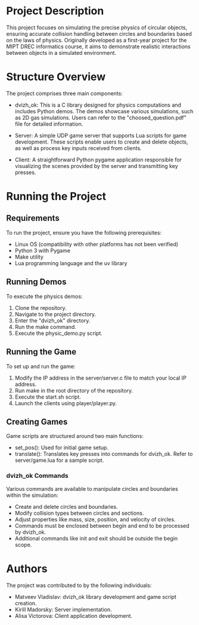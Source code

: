 # Project Description

This project focuses on simulating the precise physics of circular objects, ensuring accurate collision handling between circles and boundaries based on the laws of physics. Originally developed as a first-year project for the MIPT DREC informatics course, it aims to demonstrate realistic interactions between objects in a simulated environment.

# Structure Overview

The project comprises three main components:

- dvizh_ok: This is a C library designed for physics computations and includes Python demos. The demos showcase various simulations, such as 2D gas simulations. Users can refer to the "choosed_question.pdf" file for detailed information.

- Server: A simple UDP game server that supports Lua scripts for game development. These scripts enable users to create and delete objects, as well as process key inputs received from clients.

- Client: A straightforward Python pygame application responsible for visualizing the scenes provided by the server and transmitting key presses.

# Running the Project

## Requirements

To run the project, ensure you have the following prerequisites:

- Linux OS (compatibility with other platforms has not been verified)
- Python 3 with Pygame
- Make utility
- Lua programming language and the uv library

## Running Demos

To execute the physics demos:
1. Clone the repository.
2. Navigate to the project directory.
3. Enter the "dvizh_ok" directory.
4. Run the make command.
5. Execute the physic_demo.py script.

## Running the Game

To set up and run the game:
1. Modify the IP address in the server/server.c file to match your local IP address.
2. Run make in the root directory of the repository.
3. Execute the start.sh script.
4. Launch the clients using player/player.py.

## Creating Games

Game scripts are structured around two main functions:
- set_pos(): Used for initial game setup.
- translate(): Translates key presses into commands for dvizh_ok. Refer to server/game.lua for a sample script.

### dvizh_ok Commands

Various commands are available to manipulate circles and boundaries within the simulation:
- Create and delete circles and boundaries.
- Modify collision types between circles and sections.
- Adjust properties like mass, size, position, and velocity of circles.
- Commands must be enclosed between begin and end to be processed by dvizh_ok.
- Additional commands like init and exit should be outside the begin scope.

# Authors

The project was contributed to by the following individuals:
- Matveev Vladislav: dvizh_ok library development and game script creation.
- Kirill Madorsky: Server implementation.
- Alisa Victorova: Client application development.
